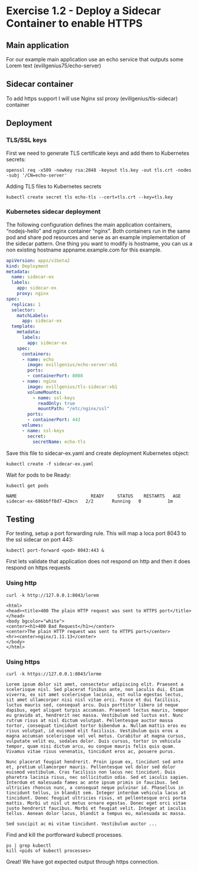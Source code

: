 # Exercise 1.2 - Deploy a Sidecar Container to enable HTTPS

## Main application
For our example main application use an echo service that outputs some Lorem text (evillgenius75/echo-server)
## Sidecar container 
To add https support I will use Nginx ssl proxy (evillgenius/tls-sidecar) container
## Deployment
### TLS/SSL keys
First we need to generate TLS certificate keys and add them to Kubernetes secrets:
```console
openssl req -x509 -newkey rsa:2048 -keyout tls.key -out tls.crt -nodes -subj '/CN=echo-server'
```

Adding TLS files to Kubernetes secrets

```console
kubectl create secret tls echo-tls --cert=tls.crt --key=tls.key
```

### Kubernetes sidecar deployment
The following configuration defines the main application containers, “nodejs-hello” and nginx container “nginx”. Both containers run in the same pod and share pod resources and serve as an example implementation of the sidecar pattern. One thing you want to modify is hostname, you can us a non existing hostname appname.example.com for this example.

```yaml
apiVersion: apps/v1beta2
kind: Deployment
metadata:
  name: sidecar-ex
  labels:
    app: sidecar-ex
    proxy: nginx
spec:
  replicas: 1
  selector:
    matchLabels:
      app: sidecar-ex
  template:
    metadata:
      labels:
        app: sidecar-ex
    spec:
      containers:
      - name: echo
        image: evillgenius/echo-server:vb1
        ports:
        - containerPort: 8080
      - name: nginx
        image: evillgenius/tls-sidecar:vb1
        volumeMounts:
          - name: ssl-keys
            readOnly: true
            mountPath: "/etc/nginx/ssl"          
        ports:
        - containerPort: 443
      volumes:
      - name: ssl-keys
        secret:
          secretName: echo-tls
```


Save this file to sidecar-ex.yaml and create deployment Kubernetes object:

```console
kubectl create -f sidecar-ex.yaml
```

Wait for pods to be Ready:
```console
kubectl get pods
```

```output
NAME                            READY     STATUS    RESTARTS   AGE
sidecar-ex-686bbff8d7-42mcn   2/2       Running   0          1m
```
## Testing
For testing, setup a port forwarding rule. This will map a loca port 8043 to the ssl sidecar on port 443:

```console
kubectl port-forward <pod> 8043:443 &
```

First lets validate that application does not respond on http and then it does respond on https requests


### Using http
```console
curl -k http://127.0.0.1:8043/lorem
```

```output
<html>
<head><title>400 The plain HTTP request was sent to HTTPS port</title></head>
<body bgcolor="white">
<center><h1>400 Bad Request</h1></center>
<center>The plain HTTP request was sent to HTTPS port</center>
<hr><center>nginx/1.11.13</center>
</body>
</html>
```
### Using https
```console
curl -k https://127.0.0.1:8043/lorme 
```

```output
Lorem ipsum dolor sit amet, consectetur adipiscing elit. Praesent a scelerisque nisl. Sed placerat finibus ante, non iaculis dui. Etiam viverra, ex sit amet scelerisque lacinia, est nulla egestas lectus, sit amet ullamcorper nisi nisl vitae orci. Fusce et dui facilisis, luctus mauris sed, consequat arcu. Duis porttitor libero id neque dapibus, eget aliquet turpis accumsan. Praesent lectus mauris, tempor eu gravida at, hendrerit nec massa. Vestibulum sed luctus est. Nunc rutrum risus at nisl dictum volutpat. Pellentesque auctor massa tortor, consequat tincidunt tortor bibendum a. Nullam mattis eros eu risus volutpat, id euismod elit facilisis. Vestibulum quis eros a magna accumsan scelerisque vel vel metus. Curabitur at magna cursus, vulputate velit eu, sodales dolor. Duis cursus, tortor in vehicula tempor, quam nisi dictum arcu, eu congue mauris felis quis quam. Vivamus vitae risus venenatis, tincidunt eros ac, posuere purus.

Nunc placerat feugiat hendrerit. Proin ipsum ex, tincidunt sed ante et, pretium ullamcorper mauris. Pellentesque vel dolor sed dolor euismod vestibulum. Cras facilisis non lacus nec tincidunt. Duis pharetra lacinia risus, nec sollicitudin odio. Sed et iaculis sapien. Interdum et malesuada fames ac ante ipsum primis in faucibus. Sed ultricies rhoncus nunc, a consequat neque pulvinar id. Phasellus in tincidunt tellus, in blandit sem. Integer interdum vehicula lacus at tincidunt. Donec feugiat ultricies risus, et pellentesque orci porta mattis. Morbi ut nisl ut metus ornare egestas. Donec eget orci vitae justo hendrerit faucibus. Morbi et feugiat velit. Integer at iaculis tellus. Aenean dolor lacus, blandit a tempus eu, malesuada ac massa.

Sed suscipit ac mi vitae tincidunt. Vestibulum auctor ...
```

Find and kill the portforward kubectl processes.
```console
ps | grep kubectl
kill <pids of kubectl processes>
```

Great! We have got expected output through https connection.


